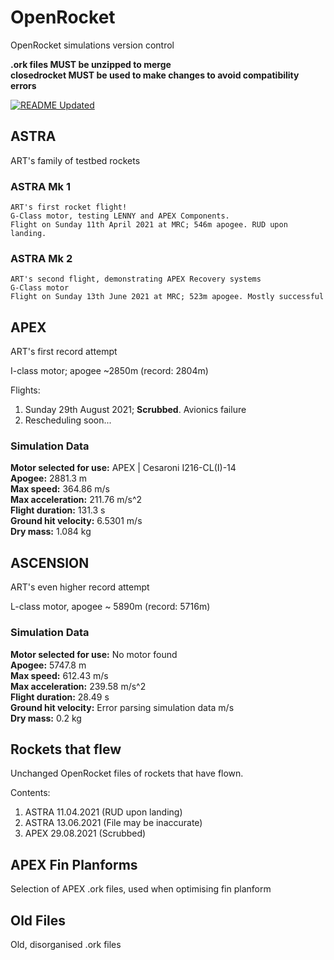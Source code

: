 # OpenRocket
OpenRocket simulations version control

**.ork files MUST be unzipped to merge** <br/>
**closedrocket MUST be used to make changes to avoid compatibility errors**

[![README Updated](https://github.com/icl-rocketry/art-designs/actions/workflows/readme_updater.yml/badge.svg)](https://github.com/icl-rocketry/art-designs/actions/workflows/readme_updater.yml)

## ASTRA

ART's family of testbed rockets

### ASTRA Mk 1
    ART's first rocket flight!
    G-Class motor, testing LENNY and APEX Components.
    Flight on Sunday 11th April 2021 at MRC; 546m apogee. RUD upon landing.

### ASTRA Mk 2
    ART's second flight, demonstrating APEX Recovery systems
    G-Class motor
    Flight on Sunday 13th June 2021 at MRC; 523m apogee. Mostly successful

## APEX

ART's first record attempt

I-class motor; apogee ~2850m (record: 2804m)

Flights:
1) Sunday 29th August 2021; **Scrubbed**. Avionics failure
2) Rescheduling soon...

### Simulation Data
<!-- APEX Info Start -->

**Motor selected for use:** APEX | Cesaroni I216-CL(I)-14 <br/>**Apogee:** 2881.3 m <br/>**Max speed:** 364.86 m/s <br/>**Max acceleration:** 211.76 m/s^2 <br/>**Flight duration:** 131.3 s <br/>**Ground hit velocity:** 6.5301 m/s <br/>**Dry mass:** 1.084 kg 

<!-- APEX Info End -->

## ASCENSION
ART's even higher record attempt

L-class motor, apogee ~ 5890m (record: 5716m)

### Simulation Data
<!-- ASCENSION Info Start -->

**Motor selected for use:** No motor found <br/>**Apogee:** 5747.8 m <br/>**Max speed:** 612.43 m/s <br/>**Max acceleration:** 239.58 m/s^2 <br/>**Flight duration:** 28.49 s <br/>**Ground hit velocity:** Error parsing simulation data m/s <br/>**Dry mass:** 0.2 kg 

<!-- ASCENSION Info End -->

## Rockets that flew
Unchanged OpenRocket files of rockets that have flown.

Contents:
1) ASTRA 11.04.2021 (RUD upon landing)
2) ASTRA 13.06.2021 (File may be inaccurate)
3) APEX 29.08.2021 (Scrubbed)

## APEX Fin Planforms
Selection of APEX .ork files, used when optimising fin planform

## Old Files
Old, disorganised .ork files

